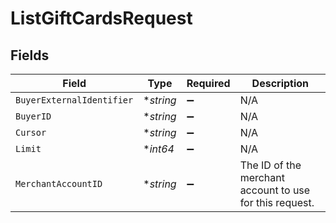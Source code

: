 # ListGiftCardsRequest


## Fields

| Field                                                   | Type                                                    | Required                                                | Description                                             |
| ------------------------------------------------------- | ------------------------------------------------------- | ------------------------------------------------------- | ------------------------------------------------------- |
| `BuyerExternalIdentifier`                               | **string*                                               | :heavy_minus_sign:                                      | N/A                                                     |
| `BuyerID`                                               | **string*                                               | :heavy_minus_sign:                                      | N/A                                                     |
| `Cursor`                                                | **string*                                               | :heavy_minus_sign:                                      | N/A                                                     |
| `Limit`                                                 | **int64*                                                | :heavy_minus_sign:                                      | N/A                                                     |
| `MerchantAccountID`                                     | **string*                                               | :heavy_minus_sign:                                      | The ID of the merchant account to use for this request. |